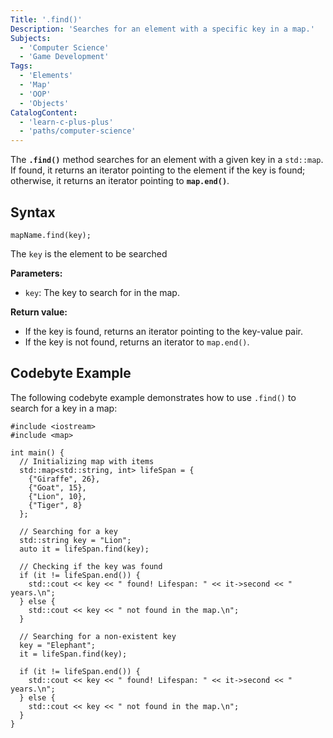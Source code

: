 ```yaml
---
Title: '.find()'
Description: 'Searches for an element with a specific key in a map.'
Subjects:
  - 'Computer Science'
  - 'Game Development'
Tags:
  - 'Elements'
  - 'Map'
  - 'OOP'
  - 'Objects'
CatalogContent:
  - 'learn-c-plus-plus'
  - 'paths/computer-science'
---
```


The **`.find()`** method searches for an element with a given key in a `std::map`. If found, it returns an iterator pointing to the element if the key is found; otherwise, it returns an iterator pointing to **`map.end()`**.

## Syntax

```pseudo
mapName.find(key);
```

The `key` is the element to be searched

**Parameters:**

- `key`: The key to search for in the map.

**Return value:**

- If the key is found, returns an iterator pointing to the key-value pair.
- If the key is not found, returns an iterator to `map.end()`.

## Codebyte Example

The following codebyte example demonstrates how to use `.find()` to search for a key in a map:

```codebyte/cpp
#include <iostream>
#include <map>

int main() {
  // Initializing map with items
  std::map<std::string, int> lifeSpan = {
    {"Giraffe", 26},
    {"Goat", 15},
    {"Lion", 10},
    {"Tiger", 8}
  };

  // Searching for a key
  std::string key = "Lion";
  auto it = lifeSpan.find(key);

  // Checking if the key was found
  if (it != lifeSpan.end()) {
    std::cout << key << " found! Lifespan: " << it->second << " years.\n";
  } else {
    std::cout << key << " not found in the map.\n";
  }

  // Searching for a non-existent key
  key = "Elephant";
  it = lifeSpan.find(key);

  if (it != lifeSpan.end()) {
    std::cout << key << " found! Lifespan: " << it->second << " years.\n";
  } else {
    std::cout << key << " not found in the map.\n";
  }
}
```
